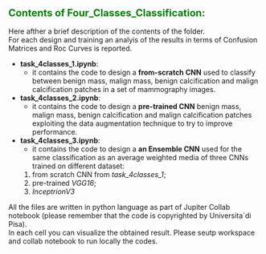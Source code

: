 ### <font color="green"> <span style="font-size:larger;"> Contents of Four_Classes_Classification: </font> </span>

Here afther a brief description of the contents of the folder.   
For each design and training an analyis of the results in terms of Confusion Matrices and Roc Curves is reported.

- **task_4classes_1.ipynb**:
    - it contains the code to design a **from-scratch CNN** used to classify between benign mass, malign mass, benign calcification and malign calcification patches in a set of mammography images. 
- **task_4classes_2.ipynb**:
    - it contains the code to design a **pre-trained CNN** benign mass, malign mass, benign calcification and malign calcification patches exploiting the data augmentation technique to try to improve performance.
 - **task_4classes_3.ipynb**:
    - it contains the code to design a **an Ensemble CNN** used for the same classification as an average weighted media of three CNNs trained on different dataset:
     1. from scratch CNN from *task_4classes_1*;
     2. pre-trained *VGG16*;
     3. *InceptrionV3*

All the files are written in python language as part of Jupiter Collab notebook (please remember that the code is copyrighted by Universita´di Pisa).   
In each cell you can visualize the obtained result. Please seutp workspace and collab notebook to run locally the codes. 
